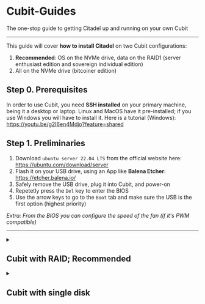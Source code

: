 # Cubit-Guides
The one-stop guide to getting Citadel up and running on your own Cubit

----

This guide will cover **how to install Citadel** on two Cubit configurations:
1. **Recommended**: OS on the NVMe drive, data on the RAID1 (server enthusiast edition and sovereign individual edition)
2. All on the NVMe drive (bitcoiner edition)

## Step 0. Prerequisites

In order to use Cubit, you need **SSH installed** on your primary machine, being it a desktop or laptop. Linux and MacOS have it pre-installed; if you use Windows you will have to install it.
Here is a tutorial (Windows): https://youtu.be/g2I6en4Mdjo?feature=shared

## Step 1. Preliminaries

1.  Download `ubuntu server 22.04 LTS` from the official website here: https://ubuntu.com/download/server
2.  Flash it on your USB drive, using an App like **Balena Etcher**: https://etcher.balena.io/
3.  Safely remove the USB drive, plug it into Cubit, and power-on
4.  Repetetly press the `Del` key to enter the BIOS
5.  Use the arrow keys to go to the `Boot` tab and make sure the USB is the first option (highest priority)

_Extra: From the BIOS you can configure the speed of the fan (if it's PWM compatible)_

----

<details>
    <summary> <h2> Cubit with RAID; Recommended </h2> </summary>

## Step 2. Installing Ubuntu Server

1. Go through with the **installation wizard**. Select the default choice in all steps except those indicated below.
2. When you arrive at the storage configuration, select `Custom Storage`  and copy the following configuration you see in the image
![image](https://github.com/pippellia-btc/Cubit-Guides/assets/108896743/0e73deef-5af8-452d-9b99-9e68499cb40f)
3. Install OpenSSH


## Step 3. SSH into Cubit

1. After the installation, power up your Cubit and plug in the **ethernet cable**
2. Get the `ip_address` of your Cubit, using an App like Angry IP Scanner: https://angryip.org/
3. Open the **terminal** (or prompt in Windows), and SSH into your Cubit with the command `ssh [username]@ip_address`, using the `username` and `password` you specified during the installation
![image](https://github.com/pippellia-btc/Cubit-Guides/assets/108896743/5bc8fea7-b6e0-4d00-a91c-1a50b6208d51)


## Step 4. Installing Citadel
1. Configure the RAID: `sudo mdadm --create --verbose /dev/md0 --level=1 --raid-devices=2 /dev/sda /dev/sdb`
2. Install Docker: `curl -fsSL https://get.docker.com | sh`
3. Install Citadel dependencies: `sudo apt -y install fswatch jq rsync curl python3-requests python3-yaml git`
4. Download Citadel: `git clone https://gitlab.com/nirvati/citadel/lts/core.git ~/citadel`
5. Install Citadel: `sudo ~/citadel/scripts/citadel-os/cubit/install`
6. Create directories: `mkdir -p /home/cubit/citadel/app-data/bitcoin && mkdir -p /home/cubit/citadel/app-data/electrs`
7. Reboot: `sudo reboot`
8. Wait 5 min, then **SSH** again into Cubit
9. Test if the storage configuration works with `sudo systemctl status citadel-external-storage`
If it shows `active` everything should work. If you now run `lsblk` you should see something like this
![image](https://github.com/pippellia-btc/Cubit-Guides/assets/108896743/7e752172-f5de-4ee8-b8fb-4a44fca3fb13)

## Step 5. Start using Citadel
1.  Wait up to 10 min
2.  On any device that's connected to the home network, type Cubit's `ip_address` in a browser and start using Citadel!

_Note: The next time you reboot, your Ubuntu password will be the same as the password you entered on Citadel_

</details>


<details>
    <summary> <h2>Cubit with single disk</h2></summary>

## Step 2. Installing Ubuntu Server

1. Go through with the **installation wizard**. Select the default choice in all steps except those indicated below.
2. When you arrive at the storage configuration, select `Custom Storage`  and copy the following configuration you see in the image
![3%](https://github.com/pippellia-btc/Cubit-Guides/assets/108896743/8dfa906b-924d-4cd5-852e-4aa134f99b16)
3. Install OpenSSH


## Step 3. SSH into Cubit

1. After the installation, power up your Cubit and plug in the **ethernet cable**
2. Get the `ip_address` of your Cubit, using an App like Angry IP Scanner: https://angryip.org/
3. Open the **terminal** (or prompt in Windows), and SSH into your Cubit with the command `ssh [username]@ip_address`, using the `username` and `password` you specified during the installation
![image](https://github.com/pippellia-btc/Cubit-Guides/assets/108896743/5bc8fea7-b6e0-4d00-a91c-1a50b6208d51)


## Step 4. Installing Citadel
1. Install Docker: `curl -fsSL https://get.docker.com | sh`
2. Install Citadel dependencies: `sudo apt -y install fswatch jq rsync curl python3-requests python3-yaml git`
3. Download Citadel: `git clone https://gitlab.com/nirvati/citadel/lts/core.git ~/citadel`
4. Install Citadel: `sudo ~/citadel/scripts/citadel-os/cubit/install`
5. Reboot: `sudo reboot`
6. Wait 5 min, then **SSH** again into Cubit
9. Test if configuration works with `sudo systemctl status citadel-startup`
If it shows `active` everything should work.

## Step 5. Start using Citadel
1.  Wait up to 10 min
2.  On any device that's connected to the home network, type Cubit's `ip_address` in a browser and start using Citadel!

_Note: The next time you reboot, your Ubuntu password will be the same as the password you entered on Citadel_

</details>
